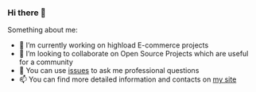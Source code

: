 ### Hi there 👋

Something about me:

- 🔭 I’m currently working on highload E-commerce projects
- 👯 I’m looking to collaborate on Open Source Projects which are useful for a community
- 💬 You can use [issues](https://github.com/render1980/render1980/issues) to ask me professional questions
- 📫 You can find more detailed information and contacts on [my site](https://render1980.github.io)
